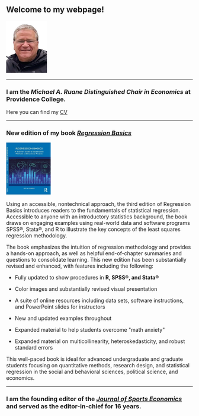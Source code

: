 ## **Welcome to my webpage!**

<img src="mypic.jpg" width="110" height="140">

---

### I am the *Michael A. Ruane Distinguished Chair in Economics* at Providence College.

Here you can find my [CV](vita_Fall_2024.pdf)

---
### New edition of my book [*Regression Basics*](https://www.routledge.com/9781032393186)

<img src="rb3e_cov.jpg" width="120" height="140">

Using an accessible, nontechnical approach, the third edition of Regression Basics introduces readers to the fundamentals of statistical regression. Accessible to anyone with an introductory statistics background, the book draws on engaging examples using real-world data and software programs SPSS®, Stata®, and R to illustrate the key concepts of the least squares regression methodology.

The book emphasizes the intuition of regression methodology and provides a hands-on approach, as well as helpful end-of-chapter summaries and questions to consolidate learning. This new edition has been substantially revised and enhanced, with features including the following:

* Fully updated to show procedures in **R, SPSS®, and Stata®**

* Color images and substantially revised visual presentation

* A suite of online resources including data sets, software instructions, and PowerPoint slides for instructors

* New and updated examples throughout

* Expanded material to help students overcome "math anxiety"
  
* Expanded material on multicollinearity, heteroskedasticity, and robust standard errors

This well-paced book is ideal for advanced undergraduate and graduate students focusing on quantitative methods, research design, and statistical regression in the social and behavioral sciences, political science, and economics.

---

### I am the founding editor of the [*Journal of Sports Economics*](https://journals.sagepub.com/home/jse) and served as the editor-in-chief for 16 years.


